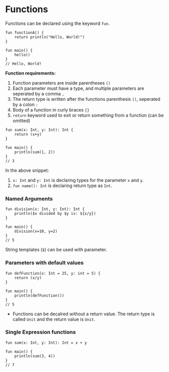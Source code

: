 # Functions

Functions can be declared using the keyword `fun`.

```
fun functionA() {
    return println("Hello, World!")
}

fun main() {
    hello()
}
// Hello, World!
```

__Function requirements:__

1. Function parameters are inside parentheses `()`
2. Each parameter must have a type, and multiple parameters are seperated by a comma `,`
3. The return type is written after the functions parenthesis `()`, seperated by a colon `:`
4. Body of a function in curly braces `{}`
5. `return` keyword used to exit or return something from a function (can be omitted)


```
fun sum(x: Int, y: Int): Int {
    return (x+y)
}

fun main() {
    println(sum(1, 2))
}
// 3
```

In the above snippet:
1. `x: Int` and `y: Int` is declaring types for the parameter `x` and `y`.
2. `fun name(): Int` is declaring return type as `Int`.

### Named Arguments

```
fun division(x: Int, y: Int): Int {
    println($x divided by $y is: ${x/y})
}

fun main() {
    division(x=10, y=2)
}
// 5
```

String templates (`$`) can be used with parameter.

### Parameters with default values

```
fun defFunction(x: Int = 25, y: int = 5) {
    return (x/y)
}

fun main() {
    println(defFunction())
}
// 5
```

* Functions can be decalred without a return value. The return type is called `Unit` and the return value is `Unit`.

### Single Expression functions

```
fun sum(x: Int, y: Int): Int = x + y

fun main() {
    println(sum(3, 4))
}
// 7
```
